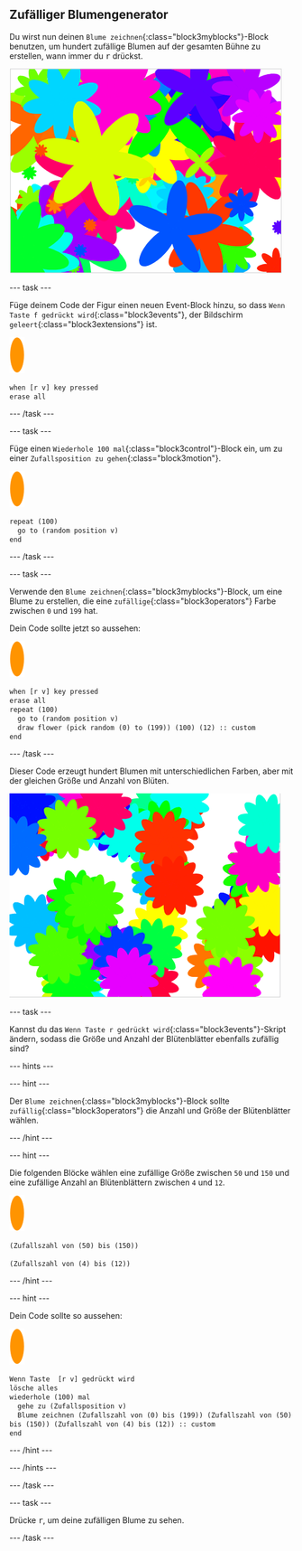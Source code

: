 ## Zufälliger Blumengenerator

Du wirst nun deinen `Blume zeichnen`{:class="block3myblocks"}-Block benutzen, um hundert zufällige Blumen auf der gesamten Bühne zu erstellen, wann immer du <kbd>r</kbd> drückst.

![zufällige Blumen](images/flower-random.png)

--- task ---

Füge deinem Code der Figur einen neuen Event-Block hinzu, so dass `Wenn Taste f gedrückt wird`{:class="block3events"}, der Bildschirm `geleert`{:class="block3extensions"} ist.

![Blumen-Figur](images/flower-sprite.png)

```blocks3
when [r v] key pressed
erase all
```

--- /task ---

--- task ---

Füge einen `Wiederhole 100 mal`{:class="block3control"}-Block ein, um zu einer `Zufallsposition zu gehen`{:class="block3motion"}.

![Blumen-Figur](images/flower-sprite.png)

```blocks3
repeat (100)
  go to (random position v)
end
```

--- /task ---

--- task ---

Verwende den `Blume zeichnen`{:class="block3myblocks"}-Block, um eine Blume zu erstellen, die eine `zufällige`{:class="block3operators"} Farbe zwischen `0` und `199` hat.

Dein Code sollte jetzt so aussehen:

![Blumen-Figur](images/flower-sprite.png)

```blocks3
when [r v] key pressed
erase all
repeat (100) 
  go to (random position v)
  draw flower (pick random (0) to (199)) (100) (12) :: custom
end
```

--- /task ---

Dieser Code erzeugt hundert Blumen mit unterschiedlichen Farben, aber mit der gleichen Größe und Anzahl von Blüten.

![Blumen mit zufälligen Farben](images/flower-random-colour.png)

--- task ---

Kannst du das `Wenn Taste r gedrückt wird`{:class="block3events"}-Skript ändern, sodass die Größe und Anzahl der Blütenblätter ebenfalls zufällig sind?

--- hints ---

--- hint ---

Der `Blume zeichnen`{:class="block3myblocks"}-Block sollte `zufällig`{:class="block3operators"} die Anzahl und Größe der Blütenblätter wählen.

--- /hint ---

--- hint ---

Die folgenden Blöcke wählen eine zufällige Größe zwischen `50` und `150` und eine zufällige Anzahl an Blütenblättern zwischen `4` und `12`.

![Blumen-Figur](images/flower-sprite.png)

```blocks3
(Zufallszahl von (50) bis (150))

(Zufallszahl von (4) bis (12))
```

--- /hint ---

--- hint ---

Dein Code sollte so aussehen:

![Blumen-Figur](images/flower-sprite.png)

```blocks3
Wenn Taste  [r v] gedrückt wird
lösche alles
wiederhole (100) mal 
  gehe zu (Zufallsposition v)
  Blume zeichnen (Zufallszahl von (0) bis (199)) (Zufallszahl von (50) bis (150)) (Zufallszahl von (4) bis (12)) :: custom
end
```

--- /hint ---

--- /hints ---

--- /task ---

--- task ---

Drücke <kbd>r</kbd>, um deine zufälligen Blume zu sehen.

--- /task ---